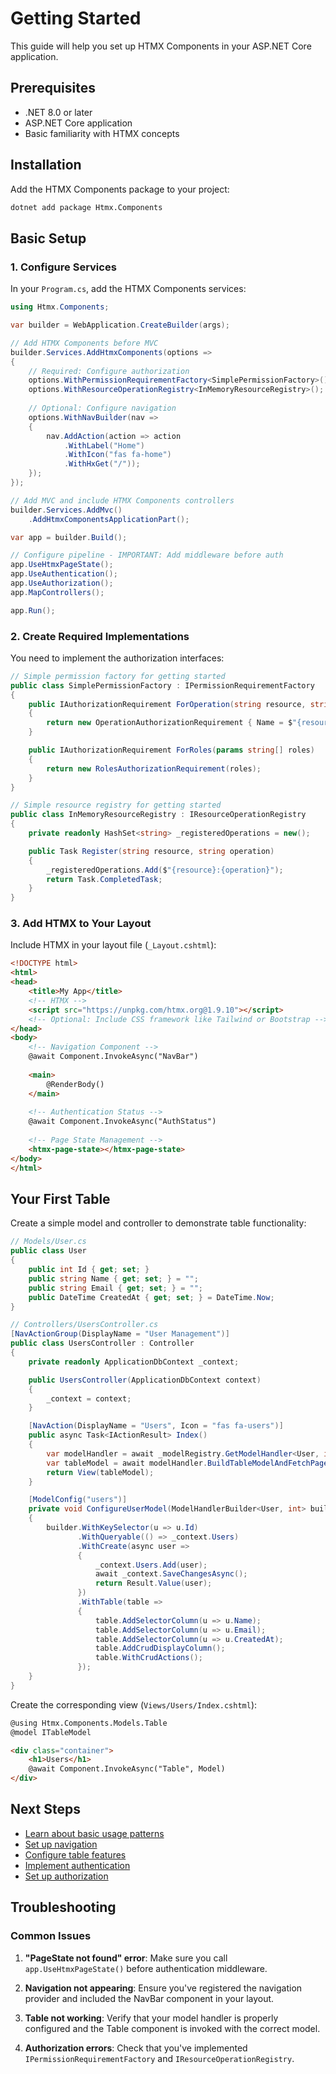 # Getting Started

This guide will help you set up HTMX Components in your ASP.NET Core application.

## Prerequisites

- .NET 8.0 or later
- ASP.NET Core application
- Basic familiarity with HTMX concepts

## Installation

Add the HTMX Components package to your project:

```bash
dotnet add package Htmx.Components
```

## Basic Setup

### 1. Configure Services

In your `Program.cs`, add the HTMX Components services:

```csharp
using Htmx.Components;

var builder = WebApplication.CreateBuilder(args);

// Add HTMX Components before MVC
builder.Services.AddHtmxComponents(options =>
{
    // Required: Configure authorization
    options.WithPermissionRequirementFactory<SimplePermissionFactory>();
    options.WithResourceOperationRegistry<InMemoryResourceRegistry>();
    
    // Optional: Configure navigation
    options.WithNavBuilder(nav =>
    {
        nav.AddAction(action => action
            .WithLabel("Home")
            .WithIcon("fas fa-home")
            .WithHxGet("/"));
    });
});

// Add MVC and include HTMX Components controllers
builder.Services.AddMvc()
    .AddHtmxComponentsApplicationPart();

var app = builder.Build();

// Configure pipeline - IMPORTANT: Add middleware before auth
app.UseHtmxPageState();
app.UseAuthentication();
app.UseAuthorization();
app.MapControllers();

app.Run();
```

### 2. Create Required Implementations

You need to implement the authorization interfaces:

```csharp
// Simple permission factory for getting started
public class SimplePermissionFactory : IPermissionRequirementFactory
{
    public IAuthorizationRequirement ForOperation(string resource, string operation)
    {
        return new OperationAuthorizationRequirement { Name = $"{resource}:{operation}" };
    }

    public IAuthorizationRequirement ForRoles(params string[] roles)
    {
        return new RolesAuthorizationRequirement(roles);
    }
}

// Simple resource registry for getting started
public class InMemoryResourceRegistry : IResourceOperationRegistry
{
    private readonly HashSet<string> _registeredOperations = new();

    public Task Register(string resource, string operation)
    {
        _registeredOperations.Add($"{resource}:{operation}");
        return Task.CompletedTask;
    }
}
```

### 3. Add HTMX to Your Layout

Include HTMX in your layout file (`_Layout.cshtml`):

```html
<!DOCTYPE html>
<html>
<head>
    <title>My App</title>
    <!-- HTMX -->
    <script src="https://unpkg.com/htmx.org@1.9.10"></script>
    <!-- Optional: Include CSS framework like Tailwind or Bootstrap -->
</head>
<body>
    <!-- Navigation Component -->
    @await Component.InvokeAsync("NavBar")
    
    <main>
        @RenderBody()
    </main>
    
    <!-- Authentication Status -->
    @await Component.InvokeAsync("AuthStatus")
    
    <!-- Page State Management -->
    <htmx-page-state></htmx-page-state>
</body>
</html>
```

## Your First Table

Create a simple model and controller to demonstrate table functionality:

```csharp
// Models/User.cs
public class User
{
    public int Id { get; set; }
    public string Name { get; set; } = "";
    public string Email { get; set; } = "";
    public DateTime CreatedAt { get; set; } = DateTime.Now;
}

// Controllers/UsersController.cs
[NavActionGroup(DisplayName = "User Management")]
public class UsersController : Controller
{
    private readonly ApplicationDbContext _context;

    public UsersController(ApplicationDbContext context)
    {
        _context = context;
    }

    [NavAction(DisplayName = "Users", Icon = "fas fa-users")]
    public async Task<IActionResult> Index()
    {
        var modelHandler = await _modelRegistry.GetModelHandler<User, int>("users", ModelUI.Table);
        var tableModel = await modelHandler.BuildTableModelAndFetchPageAsync();
        return View(tableModel);
    }

    [ModelConfig("users")]
    private void ConfigureUserModel(ModelHandlerBuilder<User, int> builder)
    {
        builder.WithKeySelector(u => u.Id)
               .WithQueryable(() => _context.Users)
               .WithCreate(async user => 
               {
                   _context.Users.Add(user);
                   await _context.SaveChangesAsync();
                   return Result.Value(user);
               })
               .WithTable(table =>
               {
                   table.AddSelectorColumn(u => u.Name);
                   table.AddSelectorColumn(u => u.Email);
                   table.AddSelectorColumn(u => u.CreatedAt);
                   table.AddCrudDisplayColumn();
                   table.WithCrudActions();
               });
    }
}
```

Create the corresponding view (`Views/Users/Index.cshtml`):

```html
@using Htmx.Components.Models.Table
@model ITableModel

<div class="container">
    <h1>Users</h1>
    @await Component.InvokeAsync("Table", Model)
</div>
```

## Next Steps

- [Learn about basic usage patterns](user-guide/basic-usage.md)
- [Set up navigation](user-guide/navigation.md)
- [Configure table features](user-guide/tables.md)
- [Implement authentication](user-guide/authentication.md)
- [Set up authorization](user-guide/authorization.md)

## Troubleshooting

### Common Issues

1. **"PageState not found" error**: Make sure you call `app.UseHtmxPageState()` before authentication middleware.

2. **Navigation not appearing**: Ensure you've registered the navigation provider and included the NavBar component in your layout.

3. **Table not working**: Verify that your model handler is properly configured and the Table component is invoked with the correct model.

4. **Authorization errors**: Check that you've implemented `IPermissionRequirementFactory` and `IResourceOperationRegistry`.